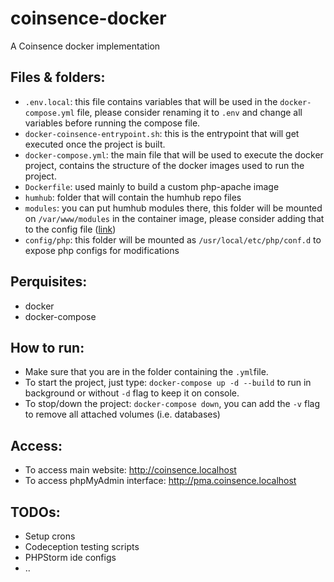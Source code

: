 # coinsence-docker
A Coinsence docker implementation

## Files & folders:

- `.env.local`: this file contains variables that will be used in the `docker-compose.yml` file, please consider renaming it to `.env` and change all variables before running the compose file.
- `docker-coinsence-entrypoint.sh`: this is the entrypoint that will get executed once the project is built.
- `docker-compose.yml`: the main file that will be used to execute the docker project, contains the structure of the docker images used to run the project.
- `Dockerfile`: used mainly to build a custom php-apache image
- `humhub`: folder that will contain the humhub repo files
- `modules`: you can put humhub modules there, this folder will be mounted on `/var/www/modules` in the container image, please consider adding that to the config file ([link](http://docs.humhub.org/dev-environment.html#external-modules-directory))
- `config/php`: this folder will be mounted as `/usr/local/etc/php/conf.d` to expose php configs for modifications

## Perquisites:

- docker
- docker-compose

## How to run:

- Make sure that you are in the folder containing the `.yml`file.
- To start the project, just type:
`docker-compose up -d --build` to run in background or without `-d` flag to keep it on console.
- To stop/down the project:
`docker-compose down`, you can add the `-v` flag to remove all attached volumes (i.e. databases)

## Access:

- To access main website: http://coinsence.localhost
- To access phpMyAdmin interface: http://pma.coinsence.localhost

## TODOs:

- Setup crons
- Codeception testing scripts
- PHPStorm ide configs
- ..
